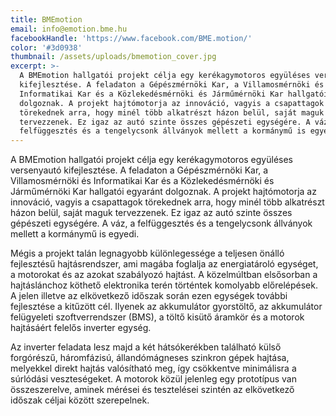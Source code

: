 ```yaml
---
title: BMEmotion
email: info@emotion.bme.hu
facebookHandle: 'https://www.facebook.com/BME.motion/'
color: '#3d0938'
thumbnail: /assets/uploads/bmemotion_cover.jpg
excerpt: >-
  A BMEmotion hallgatói projekt célja egy kerékagymotoros együléses versenyautó
  kifejlesztése. A feladaton a Gépészmérnöki Kar, a Villamosmérnöki és
  Informatikai Kar és a Közlekedésmérnöki és Járműmérnöki Kar hallgatói egyaránt
  dolgoznak. A projekt hajtómotorja az innováció, vagyis a csapattagok
  törekednek arra, hogy minél több alkatrészt házon belül, saját maguk
  tervezzenek. Ez igaz az autó szinte összes gépészeti egységére. A váz, a
  felfüggesztés és a tengelycsonk állványok mellett a kormánymű is egyedi.
---
```


A BMEmotion hallgatói projekt célja egy kerékagymotoros együléses versenyautó
kifejlesztése. A feladaton a Gépészmérnöki Kar, a Villamosmérnöki és
Informatikai Kar és a Közlekedésmérnöki és Járműmérnöki Kar hallgatói egyaránt
dolgoznak. A projekt hajtómotorja az innováció, vagyis a csapattagok törekednek
arra, hogy minél több alkatrészt házon belül, saját maguk tervezzenek. Ez igaz
az autó szinte összes gépészeti egységére. A váz, a felfüggesztés és a
tengelycsonk állványok mellett a kormánymű is egyedi.

Mégis a projekt talán legnagyobb különlegessége a teljesen önálló fejlesztésű
hajtásrendszer, ami magába foglalja az energiatároló egységet, a motorokat és az
azokat szabályozó hajtást. A közelmúltban elsősorban a hajtáslánchoz köthető
elektronika terén történtek komolyabb előrelépések. A jelen illetve az
elkövetkező időszak során ezen egységek további fejlesztése a kitűzött cél.
Ilyenek az akkumulátor gyorstöltő, az akkumulátor felügyeleti szoftverrendszer
(BMS), a töltő kisütő áramkör és a motorok hajtásáért felelős inverter egység.

Az inverter feladata lesz majd a két hátsókerékben található külső forgórészű,
háromfázisú, állandómágneses szinkron gépek hajtása, melyekkel direkt hajtás
valósítható meg, így csökkentve minimálisra a súrlódási veszteségeket. A motorok
közül jelenleg egy prototípus van összeszerelve, aminek mérései és tesztelései
szintén az elkövetkező időszak céljai között szerepelnek.
